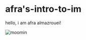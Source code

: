 # afra's-intro-to-im
hello,
i am afra almazrouei!


![moomin](https://user-images.githubusercontent.com/89835180/132143784-4dc6f568-6bcc-44c0-bd30-a7e552e28d7c.gif)

